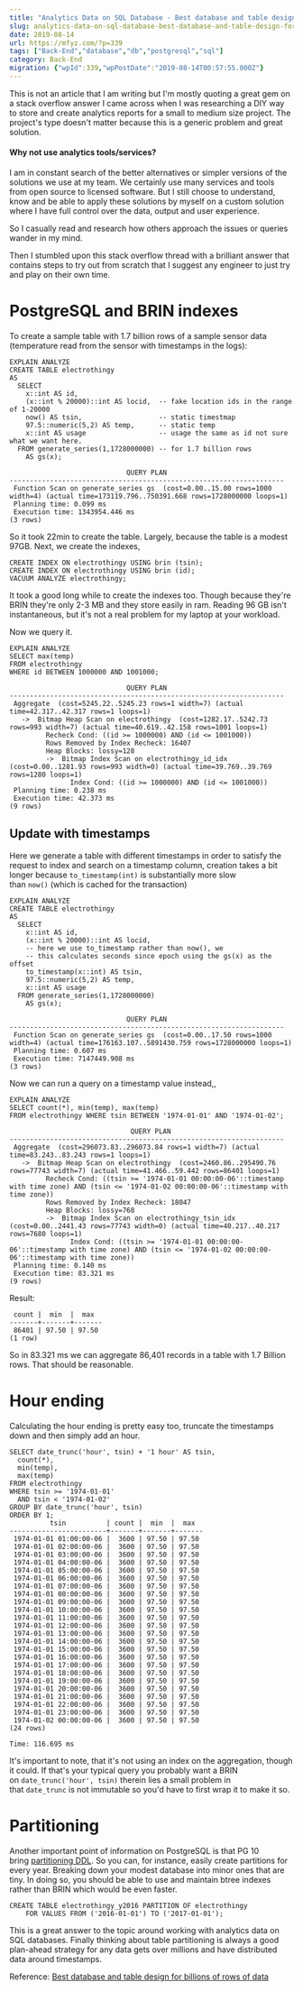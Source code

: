 ```yaml
---
title: "Analytics Data on SQL Database - Best database and table design for billions of rows of data"
slug: analytics-data-on-sql-database-best-database-and-table-design-for-billions-of-rows-of-data
date: 2019-08-14
url: https://mfyz.com/?p=339
tags: ["Back-End","database","db","postgresql","sql"]
category: Back-End
migration: {"wpId":339,"wpPostDate":"2019-08-14T00:57:55.000Z"}
---
```


This is not an article that I am writing but I'm mostly quoting a great gem on a stack overflow answer I came across when I was researching a DIY way to store and create analytics reports for a small to medium size project. The project's type doesn't matter because this is a generic problem and great solution.

#### Why not use analytics tools/services?

I am in constant search of the better alternatives or simpler versions of the solutions we use at my team. We certainly use many services and tools from open source to licensed software. But I still choose to understand, know and be able to apply these solutions by myself on a custom solution where I have full control over the data, output and user experience.

So I casually read and research how others approach the issues or queries wander in my mind.

Then I stumbled upon this stack overflow thread with a brilliant answer that contains steps to try out from scratch that I suggest any engineer to just try and play on their own time.

# PostgreSQL and BRIN indexes

To create a sample table with 1.7 billion rows of a sample sensor data (temperature read from the sensor with timestamps in the logs):

```
EXPLAIN ANALYZE
CREATE TABLE electrothingy
AS
  SELECT
    x::int AS id,
    (x::int % 20000)::int AS locid,  -- fake location ids in the range of 1-20000
    now() AS tsin,                   -- static timestmap
    97.5::numeric(5,2) AS temp,      -- static temp
    x::int AS usage                  -- usage the same as id not sure what we want here.
  FROM generate_series(1,1728000000) -- for 1.7 billion rows
    AS gs(x);

                             QUERY PLAN                              
--------------------------------------------------------------------
 Function Scan on generate_series gs  (cost=0.00..15.00 rows=1000 width=4) (actual time=173119.796..750391.668 rows=1728000000 loops=1)
 Planning time: 0.099 ms
 Execution time: 1343954.446 ms
(3 rows)
```

So it took 22min to create the table. Largely, because the table is a modest 97GB. Next, we create the indexes,

```
CREATE INDEX ON electrothingy USING brin (tsin);
CREATE INDEX ON electrothingy USING brin (id);    
VACUUM ANALYZE electrothingy;
```

It took a good long while to create the indexes too. Though because they're BRIN they're only 2-3 MB and they store easily in ram. Reading 96 GB isn't instantaneous, but it's not a real problem for my laptop at your workload.

Now we query it.

```
EXPLAIN ANALYZE
SELECT max(temp)
FROM electrothingy
WHERE id BETWEEN 1000000 AND 1001000;

                             QUERY PLAN                                                                  
--------------------------------------------------------------------
 Aggregate  (cost=5245.22..5245.23 rows=1 width=7) (actual time=42.317..42.317 rows=1 loops=1)
   ->  Bitmap Heap Scan on electrothingy  (cost=1282.17..5242.73 rows=993 width=7) (actual time=40.619..42.158 rows=1001 loops=1)
         Recheck Cond: ((id >= 1000000) AND (id <= 1001000))
         Rows Removed by Index Recheck: 16407
         Heap Blocks: lossy=128
         ->  Bitmap Index Scan on electrothingy_id_idx  (cost=0.00..1281.93 rows=993 width=0) (actual time=39.769..39.769 rows=1280 loops=1)
               Index Cond: ((id >= 1000000) AND (id <= 1001000))
 Planning time: 0.238 ms
 Execution time: 42.373 ms
(9 rows)
```

## Update with timestamps

Here we generate a table with different timestamps in order to satisfy the request to index and search on a timestamp column, creation takes a bit longer because `to_timestamp(int)` is substantially more slow than `now()` (which is cached for the transaction)

```
EXPLAIN ANALYZE
CREATE TABLE electrothingy
AS
  SELECT
    x::int AS id,
    (x::int % 20000)::int AS locid,
    -- here we use to_timestamp rather than now(), we
    -- this calculates seconds since epoch using the gs(x) as the offset
    to_timestamp(x::int) AS tsin,
    97.5::numeric(5,2) AS temp,
    x::int AS usage
  FROM generate_series(1,1728000000)
    AS gs(x);

                             QUERY PLAN                                                                
--------------------------------------------------------------------
 Function Scan on generate_series gs  (cost=0.00..17.50 rows=1000 width=4) (actual time=176163.107..5891430.759 rows=1728000000 loops=1)
 Planning time: 0.607 ms
 Execution time: 7147449.908 ms
(3 rows)
```

Now we can run a query on a timestamp value instead,,

```
EXPLAIN ANALYZE
SELECT count(*), min(temp), max(temp)
FROM electrothingy WHERE tsin BETWEEN '1974-01-01' AND '1974-01-02';
                                                                        
                              QUERY PLAN                                                                         
--------------------------------------------------------------------
 Aggregate  (cost=296073.83..296073.84 rows=1 width=7) (actual time=83.243..83.243 rows=1 loops=1)
   ->  Bitmap Heap Scan on electrothingy  (cost=2460.86..295490.76 rows=77743 width=7) (actual time=41.466..59.442 rows=86401 loops=1)
         Recheck Cond: ((tsin >= '1974-01-01 00:00:00-06'::timestamp with time zone) AND (tsin <= '1974-01-02 00:00:00-06'::timestamp with time zone))
         Rows Removed by Index Recheck: 18047
         Heap Blocks: lossy=768
         ->  Bitmap Index Scan on electrothingy_tsin_idx  (cost=0.00..2441.43 rows=77743 width=0) (actual time=40.217..40.217 rows=7680 loops=1)
               Index Cond: ((tsin >= '1974-01-01 00:00:00-06'::timestamp with time zone) AND (tsin <= '1974-01-02 00:00:00-06'::timestamp with time zone))
 Planning time: 0.140 ms
 Execution time: 83.321 ms
(9 rows)
```

Result:

```
 count |  min  |  max  
-------+-------+-------
 86401 | 97.50 | 97.50
(1 row)
```

So in 83.321 ms we can aggregate 86,401 records in a table with 1.7 Billion rows. That should be reasonable.

# Hour ending

Calculating the hour ending is pretty easy too, truncate the timestamps down and then simply add an hour.

```
SELECT date_trunc('hour', tsin) + '1 hour' AS tsin,
  count(*),
  min(temp),
  max(temp)
FROM electrothingy
WHERE tsin >= '1974-01-01'
  AND tsin < '1974-01-02'
GROUP BY date_trunc('hour', tsin)
ORDER BY 1;
          tsin          | count |  min  |  max  
------------------------+-------+-------+-------
 1974-01-01 01:00:00-06 |  3600 | 97.50 | 97.50
 1974-01-01 02:00:00-06 |  3600 | 97.50 | 97.50
 1974-01-01 03:00:00-06 |  3600 | 97.50 | 97.50
 1974-01-01 04:00:00-06 |  3600 | 97.50 | 97.50
 1974-01-01 05:00:00-06 |  3600 | 97.50 | 97.50
 1974-01-01 06:00:00-06 |  3600 | 97.50 | 97.50
 1974-01-01 07:00:00-06 |  3600 | 97.50 | 97.50
 1974-01-01 08:00:00-06 |  3600 | 97.50 | 97.50
 1974-01-01 09:00:00-06 |  3600 | 97.50 | 97.50
 1974-01-01 10:00:00-06 |  3600 | 97.50 | 97.50
 1974-01-01 11:00:00-06 |  3600 | 97.50 | 97.50
 1974-01-01 12:00:00-06 |  3600 | 97.50 | 97.50
 1974-01-01 13:00:00-06 |  3600 | 97.50 | 97.50
 1974-01-01 14:00:00-06 |  3600 | 97.50 | 97.50
 1974-01-01 15:00:00-06 |  3600 | 97.50 | 97.50
 1974-01-01 16:00:00-06 |  3600 | 97.50 | 97.50
 1974-01-01 17:00:00-06 |  3600 | 97.50 | 97.50
 1974-01-01 18:00:00-06 |  3600 | 97.50 | 97.50
 1974-01-01 19:00:00-06 |  3600 | 97.50 | 97.50
 1974-01-01 20:00:00-06 |  3600 | 97.50 | 97.50
 1974-01-01 21:00:00-06 |  3600 | 97.50 | 97.50
 1974-01-01 22:00:00-06 |  3600 | 97.50 | 97.50
 1974-01-01 23:00:00-06 |  3600 | 97.50 | 97.50
 1974-01-02 00:00:00-06 |  3600 | 97.50 | 97.50
(24 rows)

Time: 116.695 ms
```

It's important to note, that it's not using an index on the aggregation, though it could. If that's your typical query you probably want a BRIN on `date_trunc('hour', tsin)` therein lies a small problem in that `date_trunc` is not immutable so you'd have to first wrap it to make it so.

# Partitioning

Another important point of information on PostgreSQL is that PG 10 bring [partitioning DDL](https://www.postgresql.org/docs/10/static/ddl-partitioning.html#ddl-partitioning-declarative). So you can, for instance, easily create partitions for every year. Breaking down your modest database into minor ones that are tiny. In doing so, you should be able to use and maintain btree indexes rather than BRIN which would be even faster.

```
CREATE TABLE electrothingy_y2016 PARTITION OF electrothingy
    FOR VALUES FROM ('2016-01-01') TO ('2017-01-01');
```

This is a great answer to the topic around working with analytics data on SQL databases. Finally thinking about table partitioning is always a good plan-ahead strategy for any data gets over millions and have distributed data around timestamps.

Reference: [Best database and table design for billions of rows of data](https://dba.stackexchange.com/a/188681)